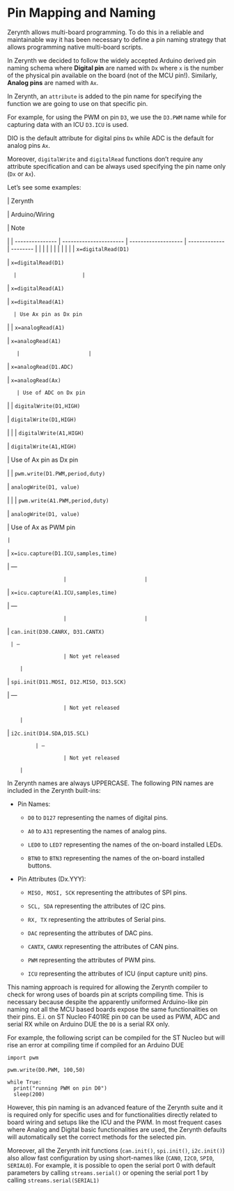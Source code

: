 # Pin Mapping and Naming

Zerynth allows multi-board programming. To do this in a reliable and maintainable way it has been necessary to define a pin naming strategy that allows programming native multi-board scripts.

In Zerynth we decided to follow the widely accepted Arduino derived pin naming schema where **Digital pin** are named with `Dx` where ```x``` is the number of the physical pin available on the board (not of the MCU pin!). Similarly, **Analog pins** are named with `Ax`.

In Zerynth, an ```attribute``` is added to the pin name for specifying the function we are going to use on that specific pin.

For example, for using the PWM on pin `D3`, we use the `D3.PWM` name while for capturing data with an ICU `D3.ICU` is used.

DIO is the default attribute for digital pins `Dx` while ADC is the default for analog pins `Ax`.

Moreover, `digitalWrite` and `digitalRead` functions don’t require any attribute specification and can be always used specifying the pin name only (`Dx` or `Ax`).

Let’s see some examples:

| Zerynth

 | Arduino/Wiring

 | Note

 |
| --------------- | ---------------------- | ------------------- | ------------- | -------- |  |  |  |  |  |  |  |  |  |
| `x=digitalRead(D1)`

 | `x=digitalRead(D1)`

      |                     |
| `x=digitalRead(A1)`

 | `x=digitalRead(A1)`

      | Use Ax pin as Dx pin

 |
| `x=analogRead(A1)`

  | `x=analogRead(A1)`

       |                      |
| `x=analogRead(D1.ADC)`

 | `x=analogRead(Ax)`

       | Use of ADC on Dx pin

 |
| `digitalWrite(D1,HIGH)`

 | `digitalWrite(D1,HIGH)`

  |                      |
| `digitalWrite(A1,HIGH)`

 | `digitalWrite(A1,HIGH)`

  | Use of Ax pin as Dx pin

 |
| `pwm.write(D1.PWM,period,duty)`

 | `analogWrite(D1, value)`

 |                         |
| `pwm.write(A1.PWM,period,duty)`

 | `analogWrite(D1, value)`

 | Use of Ax as PWM pin

    |
| `x=icu.capture(D1.ICU,samples,time)`

 | —

                      |                         |
| `x=icu.capture(A1.ICU,samples,time)`

 | —

                      |                         |
| `can.init(D30.CANRX, D31.CANTX)`

     | —

                      | Not yet released

        |
| `spi.init(D11.MOSI, D12.MISO, D13.SCK)`

 | —

                      | Not yet released

        |
| `i2c.init(D14.SDA,D15.SCL)`

             | —

                      | Not yet released

        |
In Zerynth names are always UPPERCASE. The following PIN names are included in the Zerynth built-ins:


* Pin Names:


    * `D0` to `D127` representing the names of digital pins.


    * `A0` to `A31` representing the names of analog pins.


    * `LED0` to `LED7` representing the names of the on-board installed LEDs.


    * `BTN0` to `BTN3` representing the names of the on-board installed buttons.


* Pin Attributes (Dx.YYY):


    * `MISO, MOSI, SCK` representing the attributes of SPI pins.


    * `SCL, SDA` representing the attributes of I2C pins.


    * `RX, TX` representing the attributes of Serial pins.


    * `DAC` representing the attributes of DAC pins.


    * `CANTX`, `CANRX` representing the attributes of CAN pins.


    * `PWM` representing the attributes of PWM pins.


    * `ICU` representing the attributes of ICU (input capture unit) pins.

This naming approach is required for allowing the Zerynth compiler to check for wrong uses of boards pin at scripts compiling time. This is necessary because despite the apparently uniformed Arduino-like pin naming not all the MCU based boards expose the same functionalities on their pins. E.i. on ST Nucleo F401RE pin `D0` can be used as PWM, ADC and serial RX while on Arduino DUE the `D0` is a serial RX only.

For example, the following script can be compiled for the ST Nucleo but will rise an error at compiling time if compiled for an Arduino DUE

```
import pwm

pwm.write(D0.PWM, 100,50)

while True:
  print("running PWM on pin D0")
  sleep(200)
```

However, this pin naming is an advanced feature of the Zerynth suite and it is required only for specific uses and for functionalities directly related to board wiring and setups like the ICU and the PWM. In most frequent cases where Analog and Digital basic functionalities are used, the Zerynth defaults will automatically set the correct methods for the selected pin.

Moreover, all the Zerynth init functions (`can.init()`, `spi.init()`, `i2c.init()`) also allow fast configuration by using short-names like (`CAN0`, `I2C0`, `SPI0`, `SERIAL0`). For example, it is possible to open the serial port 0 with default parameters by calling `streams.serial()` or opening the serial port 1 by calling `streams.serial(SERIAL1)`

